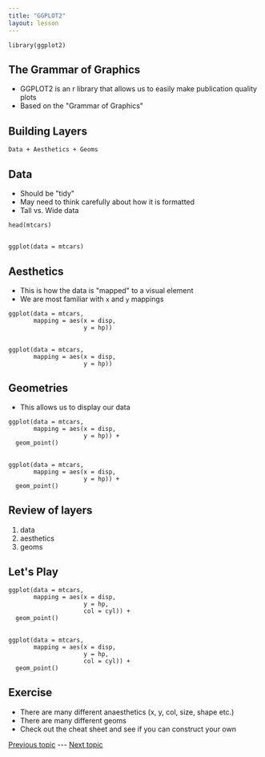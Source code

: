 ```yaml
---
title: "GGPLOT2"
layout: lesson
---
```


```{r setup}
library(ggplot2)
```

## The Grammar of Graphics

- GGPLOT2 is an r library that allows us to easily make publication quality plots
- Based on the "Grammar of Graphics"

## Building Layers

    Data + Aesthetics + Geoms

## Data

- Should be "tidy"
- May need to think carefully about how it is formatted
- Tall vs. Wide data

```{r data}
head(mtcars)
```

##

```{r data2}
ggplot(data = mtcars)
```

## Aesthetics
 
- This is how the data is "mapped" to a visual element
- We are most familiar with `x` and `y` mappings

```{r aesthetics, eval=FALSE}
ggplot(data = mtcars,
       mapping = aes(x = disp,
                     y = hp))
```

##

```{r aesthetics2, echo=FALSE}
ggplot(data = mtcars,
       mapping = aes(x = disp,
                     y = hp))
```

## Geometries

- This allows us to display our data

```{r geoms, eval=FALSE}
ggplot(data = mtcars,
       mapping = aes(x = disp,
                     y = hp)) +
  geom_point()
```

##

```{r geoms2, echo=FALSE}
ggplot(data = mtcars,
       mapping = aes(x = disp,
                     y = hp)) +
  geom_point()
```

## Review of layers

1. data
2. aesthetics
3. geoms

## Let's Play

```{r play1, eval=FALSE}
ggplot(data = mtcars,
       mapping = aes(x = disp,
                     y = hp,
                     col = cyl)) +
  geom_point()
```

##

```{r play2, echo=FALSE}
ggplot(data = mtcars,
       mapping = aes(x = disp,
                     y = hp,
                     col = cyl)) +
  geom_point()
```

## Exercise

- There are many different anaesthetics (x, y, col, size, shape etc.)
- There are many different geoms
- Check out the cheat sheet and see if you can construct your own


[Previous topic](05-lesson-05-dataviz.html) --- [Next topic](07-lesson-07-just-enough-statistics.html)